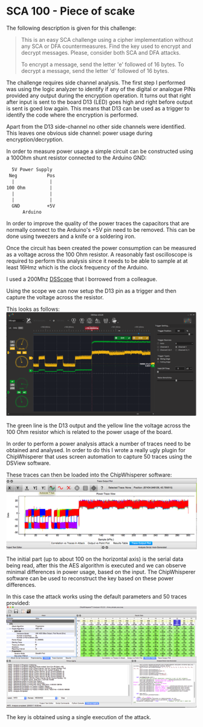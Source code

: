 # SCA 100 - Piece of scake

The following description is given for this challenge:

> This is an easy SCA challenge using a cipher implementation without any SCA or DFA countermeasures. Find the key used to encrypt and decrypt messages. Please, consider both SCA and DFA attacks.
> 
> To encrypt a message, send the letter 'e' followed of 16 bytes. To decrypt a message, send the letter 'd' followed of 16 bytes.

The challenge requires side channel analysis. The first step I performed was using the logic analyzer to identify if any of the digital or analogue PINs provided any output during the encryption operation. It turns out that right after input is sent to the board D13 (LED) goes high and right before output is sent is goed low again. This means that D13 can be used as a trigger to identify the code where the encryption is performed.

Apart from the D13 side-channel no other side channels were identified. This leaves one obvious side channel: power usage during encryption/decryption.

In order to measure power usage a simple circuit can be constructed using a 100Ohm shunt resistor connected to the Arduino GND:

```
  5V Power Supply
 Neg           Pos
  |             |
100 Ohm         |
  |             |
  |             |
  GND          +5V
      Arduino
```

In order to improve the quality of the power traces the capacitors that are normally connect to the Arduino's +5V pin need to be removed. This can be done using tweezers and a knife or a soldering iron.

Once the circuit has been created the power consumption can be measured as a voltage across the 100 Ohm resistor. A reasonably fast oscilloscope is required to perform this analysis since it needs to be able to sample at at least 16Hmz which is the clock frequency of the Arduino.

I used a 200Mhz [DSScope](http://www.dreamsourcelab.com/order.html) that I borrowed from a colleague. 

Using the scope we can now setup the D13 pin as a trigger and then capture the voltage across the resistor.

This looks as follows:
![Scope](osc_example.png)

The green line is the D13 output and the yellow line the voltage across the 100 Ohm resistor which is related to the power usage of the board.

In order to perform a power analysis attack a number of traces need to be obtained and analysed. In order to do this I wrote a really ugly plugin for ChipWhisperer that uses screen automation to capture 50 traces using the DSView software.

These traces can then be loaded into the ChipWhisperer software:
![cw_trace_view.png](cw_trace_view.png)

The initial part (up to about 100 on the horizontal axis) is the serial data being read, after this the AES algorithm is executed and we can observe minimal differences in power usage, based on the input. The ChipWhisperer software can be used to reconstruct the key based on these power differences.

In this case the attack works using the default parameters and 50 traces provided:
![cw_results.png](cw_results.png)

The key is obtained using a single execution of the attack.
